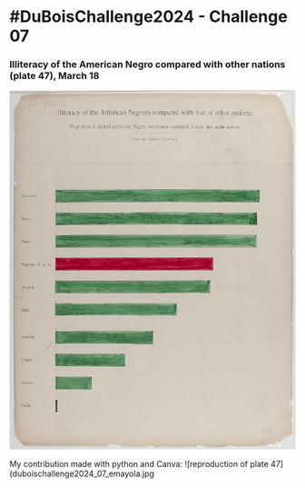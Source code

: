 # #DuBoisChallenge2024 - Challenge 07
### Illiteracy of the American Negro compared with other nations (plate 47), March 18
![Original plate 47](original-plate-47.jpg)

My contribution made with python and Canva:
![reproduction of plate 47](duboischallenge2024_07_emayola.jpg
